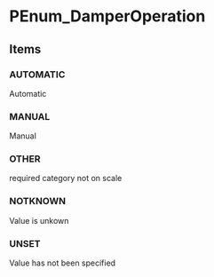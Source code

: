 # PEnum_DamperOperation

## Items

### AUTOMATIC
Automatic

### MANUAL
Manual

### OTHER
required category not on scale

### NOTKNOWN
Value is unkown

### UNSET
Value has not been specified

